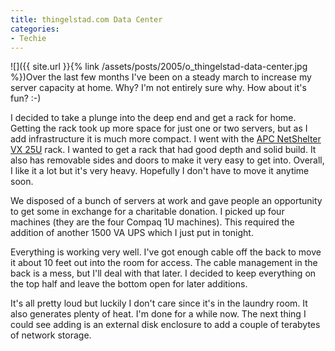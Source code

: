 ```yaml
---
title: thingelstad.com Data Center
categories:
- Techie
---
```


![]({{ site.url }}{% link /assets/posts/2005/o_thingelstad-data-center.jpg %})Over the last few months I've been on a steady march to increase my server capacity at home. Why? I'm not entirely sure why. How about it's fun? :-)

I decided to take a plunge into the deep end and get a rack for home. Getting the rack took up more space for just one or two servers, but as I add infrastructure it is much more compact. I went with the [APC NetShelter VX 25U](http://www.cdw.com/shop/products/default.aspx?EDC=593656) rack. I wanted to get a rack that had good depth and solid build. It also has removable sides and doors to make it very easy to get into. Overall, I like it a lot but it's very heavy. Hopefully I don't have to move it anytime soon.

We disposed of a bunch of servers at work and gave people an opportunity to get some in exchange for a charitable donation. I picked up four machines (they are the four Compaq 1U machines). This required the addition of another 1500 VA UPS which I just put in tonight.

Everything is working very well. I've got enough cable off the back to move it about 10 feet out into the room for access. The cable management in the back is a mess, but I'll deal with that later. I decided to keep everything on the top half and leave the bottom open for later additions.

It's all pretty loud but luckily I don't care since it's in the laundry room. It also generates plenty of heat. I'm done for a while now. The next thing I could see adding is an external disk enclosure to add a couple of terabytes of network storage.
